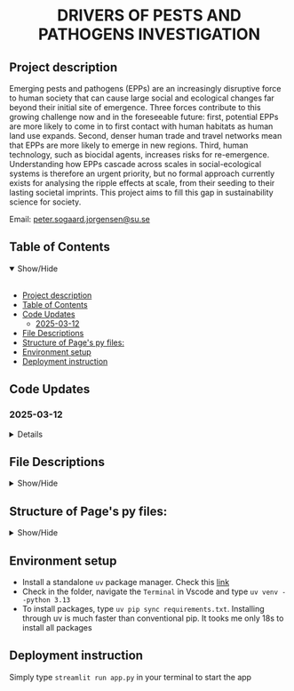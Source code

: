 <h1 align='center'>DRIVERS OF PESTS AND PATHOGENS INVESTIGATION</h1>


## Project description

Emerging pests and pathogens (EPPs) are an increasingly disruptive force to human society that can cause large social and ecological changes far beyond their initial site of emergence. Three forces contribute to this growing challenge now and in the foreseeable future: first, potential EPPs are more likely to come in to first contact with human habitats as human land use expands. Second, denser human trade and travel networks mean that EPPs are more likely to emerge in new regions. Third, human technology, such as biocidal agents, increases risks for re-emergence. Understanding how EPPs cascade across scales in social-ecological systems is therefore an urgent priority, but no formal approach currently exists for analysing the ripple effects at scale, from their seeding to their lasting societal imprints. This project aims to fill this gap in sustainability science for society.

Email: peter.sogaard.jorgensen@su.se <br>


## Table of Contents
<details open>
<summary>Show/Hide</summary>
<br>

- [Project description](#project-description)
- [Table of Contents](#table-of-contents)
- [Code Updates](#code-updates)
  - [2025-03-12](#2025-03-12)
- [File Descriptions](#file-descriptions)
- [Structure of Page's py files:](#structure-of-pages-py-files)
- [Environment setup](#environment-setup)
- [Deployment instruction](#deployment-instruction)
</details>

## Code Updates

### 2025-03-12
<details>
The OpenAI o3 model family deprecated max_tokens in favor of max_completion_tokens. 
Additionally, both o1 and o3 models (including their mini variants) are part of the same "reasoning model" family that require specific configuration (temperature=1.0, tokens >= 5000). 
This change is does this behind the scenes so that it wouldn't introduce any backward compatibility issues.
</details>


## File Descriptions
<details>
<a name="File_Description"></a>
<summary>Show/Hide</summary>
<br>
    
* <strong>[ Data ](https://github.com/Amareteklay/cause-effect/tree/master/data)</strong>: folder containing all data files
    * <strong>corpus.csv</strong>: Raw data crawled from WHO-DONs website (latest data on 31 Oct 2024). Each article has its own DonID and contains typical information of an outbreak reports including Summary, Overview, Epidemiology, Assessment, Advice and Further Information. Currently, only `Assessment section` is considered for analysis. The file is used to extract drivers of EPPs using large language models
    * <strong>result_df_31_oct.csv</strong>: Output file from the task `Causality Extraction` above and then be used in the task `Driver Mapping`
    * <strong>drivers.xlsx</strong>: A pre-defined list of relevant drivers of EPPs. The file was aggregated from different reviews by two experienced researchers in the field of health, ecology and sustainability. It is used for the `Mapping extracted drivers by LLMs with domain knowledge` 


* <strong>[ Pages ](https://github.com/Amareteklay/cause-effect/tree/master/pages)</strong>: folder containing all Streamlit pages
    * <strong>3_Causality_Extraction.py</strong>: Define classess and functions to extract drivers of EPP from text, with the help of different LLMs.
    * <strong>4_Mapping.py</strong>: Define classess and functions to map identified drivers from the previous step with a predefined list of drivers.

* <strong>[ App ](https://github.com/Amareteklay/cause-effect/blob/main/app.py)</strong>: Empty file to start the app
* <strong>[ Config file ](https://github.com/Amareteklay/cause-effect/blob/main/config.py)</strong>: For configuring models, APIs
* * <strong>[ Utils file ](https://github.com/Amareteklay/cause-effect/blob/main/utils.py)</strong>: To define universal functions

</details>


## Structure of Page's py files:
<details>
<a name="Structure"></a>
<summary>Show/Hide</summary>
<br>
    
1. Causality Extraction
   * 1.1 Import libraries and data
   * 1.2 Only keep `Assessment` information of the column `InformationType`, and the first 20 rows
   * 1.3 Define class `CauseEffectExtractionSignature`, for ...
   * 1.4 Define class `CauseEffectExtractionModule`, for..., including sub-methods like...
   * 1.5 Initialize the extraction module

2. Drivers Mapping
   * 2.1 Import libraries and data
   * 2.2 Could you continue here as above...

</details>  
   


## Environment setup 
- Install a standalone `uv` package manager. Check this [link](https://docs.astral.sh/uv/getting-started/installation/)
- Check in the folder, navigate the `Terminal` in Vscode and type `uv venv --python 3.13`
- To install packages, type `uv pip sync requirements.txt`. Installing through uv is much faster than conventional pip. It tooks me only 18s to install all packages     

## Deployment instruction

Simply type `streamlit run app.py` in your terminal to start the app

</details>